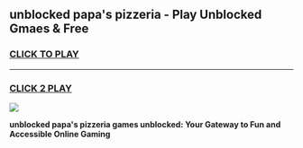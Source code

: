 
## unblocked papa's pizzeria - Play Unblocked Gmaes & Free
<h3>
<a href="https://news.freeplayer.one?title=unblocked_papa's_pizzeria&ref=16F">CLICK TO PLAY</a></h3>
<hr>

<h3>
<a href="https://news.freeplayer.one?title=unblocked_papa's_pizzeria&ref=16F">CLICK 2 PLAY</a>
  
</h3>

<a href="https://news.freeplayer.one?title=unblocked_papa's_pizzeria&ref=16F/"><img src="https://clearcache.store/games.png"></a>


**unblocked papa's pizzeria games unblocked: Your Gateway to Fun and Accessible Online Gaming**
